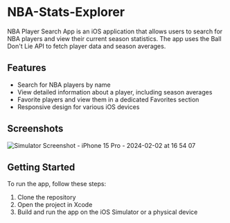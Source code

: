 # NBA-Stats-Explorer
NBA Player Search App is an iOS application that allows users to search for NBA players and view their current season statistics. The app uses the Ball Don't Lie API to fetch player data and season averages.

## Features

- Search for NBA players by name
- View detailed information about a player, including season averages
- Favorite players and view them in a dedicated Favorites section
- Responsive design for various iOS devices

## Screenshots
![Simulator Screenshot - iPhone 15 Pro - 2024-02-02 at 16 54 07](https://github.com/andrew-dimperio/NBA-Stats-Explorer/assets/149008611/e94b4cfd-acd0-4022-bb01-ee25eb100ef0)


## Getting Started

To run the app, follow these steps:

1. Clone the repository
2. Open the project in Xcode
3. Build and run the app on the iOS Simulator or a physical device
